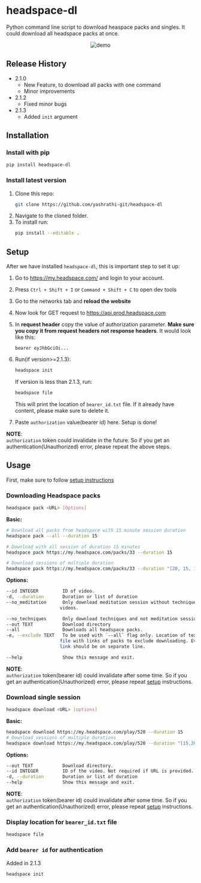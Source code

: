 # headspace-dl
Python command line script to download heaspace packs and singles. It could download all headspace packs at once.
<p align="center">
<img src = "https://raw.githubusercontent.com/yashrathi-git/headspace-dl/main/images/demo-f.gif" alt = "demo">
</p>

## Release History
* 2.1.0
   * New Feature, to download all packs with one command
   * Minor improvements
* 2.1.2
   * Fixed minor bugs
* 2.1.3
   * Added `init` argument
## Installation
### Install with pip
```sh
pip install headspace-dl
```
### Install latest version
1. Clone this repo:
   ```sh
   git clone https://github.com/yashrathi-git/headspace-dl 
   ```
2. Navigate to the cloned folder.
3. To install run:
   ```sh
   pip install --editable .
   ```

## Setup
After we have installed `headspace-dl`, this is important step to set it up:

1. Go to https://my.headspace.com/ and login to your account.
2. Press `Ctrl + Shift + I` or `Command + Shift + C` to open dev tools
3. Go to the networks tab and **reload the website**
4. Now look for GET request to https://api.prod.headspace.com
5. In **request header** copy the value of authorization parameter. **Make sure you copy it from request headers not response headers**. It would look like this:
   ```
   bearer eyJhbGciOi...
   ```

6. Run(if version>=2.1.3):
   ```sh
   headspace init
   ```
   If version is less than 2.1.3, run:
   ```sh
   headspace file
   ```
   This will print the location of `bearer_id.txt` file. If it already have content, please make sure to delete it.
7. Paste `authorization` value(bearer id) here. Setup is done!


**NOTE**:<br />
`authorization` token could invalidate in the future. So if you get an authentication(Unauthorized) error, please repeat the above steps. 

## Usage
First, make sure to follow <a href="#setup">setup instructions</a><br>
### Downloading Headspace packs
```sh
headspace pack <URL> [Options]
```
**Basic:**
```sh
# Download all packs from headspace with 15 minute session duration
headspace pack --all --duration 15

# Download with all session of duration 15 minutes
headspace pack https://my.headspace.com/packs/33 --duration 15 

# Download sessions of multiple duration
headspace pack https://my.headspace.com/packs/33 --duration "[20, 15, 10]"    

```
**Options:**
```sh
--id INTEGER         ID of video.
-d, --duration       Duration or list of duration
--no_meditation      Only download meditation session without techniques
                    videos.

--no_techniques      Only download techniques and not meditation sessions.
--out TEXT           Download directory
--all                Downloads all headspace packs.
-e, --exclude TEXT   To be used with `--all` flag only. Location of text
                    file with links of packs to exclude downloading. Every
                    link should be on separate line.

--help               Show this message and exit.


```
**NOTE**:<br />
`authorization` token(bearer id) could invalidate after some time. So if you get an authentication(Unauthorized) error, please repeat <a href="#setup">setup</a> instructions.

### Download single session
```sh
headspace download <URL> [options]
```
**Basic:**
```sh
headspace download https://my.headspace.com/play/520 --duration 15
# Download sessions of multiple durations
headspace download https://my.headspace.com/play/520 --duration "[15,20]"
```
**Options:**
```sh
--out TEXT           Download directory.
--id INTEGER         ID of the video. Not required if URL is provided.
-d, --duration       Duration or list of duration
--help               Show this message and exit.
```
**NOTE**:<br />
`authorization` token(bearer id) could invalidate after some time. So if you get an authentication(Unauthorized) error, please repeat <a href="#setup">setup</a> instructions.

### Display location for `bearer_id.txt` file
```sh
headspace file
```

### Add `bearer id` for authentication
Added in 2.1.3
```sh
headspace init
```